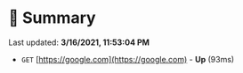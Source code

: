 # 📖 Summary
Last updated: **3/16/2021, 11:53:04 PM**

- `GET` [https://google.com](https://google.com) - **Up** (93ms)
